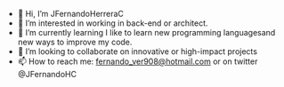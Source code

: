 - 👋 Hi, I’m JFernandoHerreraC
- 👀 I’m interested in working in back-end or architect.
- 🌱 I’m currently learning I like to learn new programming languages ​​and
      new ways to improve my code.
- 💞️ I’m looking to collaborate on innovative or high-impact projects
- 📫 How to reach me: fernando_ver908@hotmail.com or on twitter @JFernandoHC 

<!---
JFernandoHerreraC/JFernandoHerreraC is a ✨ special ✨ repository because its `README.md` (this file) appears on your GitHub profile.
You can click the Preview link to take a look at your changes.
--->
